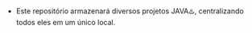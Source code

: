 - Este repositório armazenará diversos projetos JAVA♨️, centralizando todos eles em um único local.
